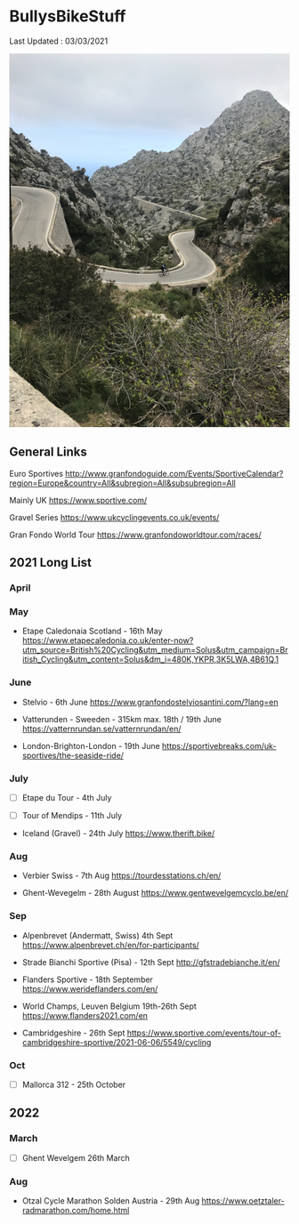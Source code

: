 # BullysBikeStuff

Last Updated : 03/03/2021 

![]( AndySaColobra4.JPG)

## General Links 
Euro Sportives 
http://www.granfondoguide.com/Events/SportiveCalendar?region=Europe&country=All&subregion=All&subsubregion=All

Mainly UK
https://www.sportive.com/

Gravel Series
https://www.ukcyclingevents.co.uk/events/


Gran Fondo World Tour
https://www.granfondoworldtour.com/races/

## 2021 Long List 

### April

### May

* Etape Caledonaia Scotland - 16th May 
https://www.etapecaledonia.co.uk/enter-now?utm_source=British%20Cycling&utm_medium=Solus&utm_campaign=British_Cycling&utm_content=Solus&dm_i=480K,YKPR,3K5LWA,4B61Q,1

### June
* Stelvio - 6th June 
https://www.granfondostelviosantini.com/?lang=en

* Vatterunden - Sweeden - 315km max. 18th / 19th June 
https://vatternrundan.se/vatternrundan/en/

* London-Brighton-London - 19th June 
https://sportivebreaks.com/uk-sportives/the-seaside-ride/

### July
- [ ] Etape du Tour - 4th July

- [ ] Tour of Mendips - 11th July

* Iceland (Gravel) - 24th July 
https://www.therift.bike/

### Aug 
* Verbier Swiss - 7th Aug 
https://tourdesstations.ch/en/

* Ghent-Wevegelm - 28th August
https://www.gentwevelgemcyclo.be/en/

### Sep
* Alpenbrevet (Andermatt, Swiss) 4th Sept
https://www.alpenbrevet.ch/en/for-participants/

* Strade Bianchi Sportive (Pisa) - 12th Sept 
http://gfstradebianche.it/en/

* Flanders Sportive - 18th September
https://www.werideflanders.com/en/

* World Champs, Leuven Belgium 19th-26th Sept
https://www.flanders2021.com/en

* Cambridgeshire - 26th Sept
https://www.sportive.com/events/tour-of-cambridgeshire-sportive/2021-06-06/5549/cycling

### Oct 
- [ ] Mallorca 312 - 25th October

## 2022

### March
- [ ] Ghent Wevelgem 26th March

### Aug
* Otzal Cycle Marathon Solden Austria - 29th Aug
https://www.oetztaler-radmarathon.com/home.html
